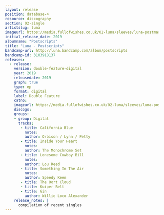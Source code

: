 ```yaml
---
layout: release
position: database-4
resource: discography
section: 02-single
artistslug: luna
imageurl: https://media.fullofwishes.co.uk/02-luna/sleeves/luna-postmarks.jpg
initial_release_date: 2019
albumname: "Postscripts"
title: "Luna - Postscripts"
bandcamp-url: http://luna.bandcamp.com/album/postscripts
bandcamp-id: 3103918137
releases:
  - release:
    version: double-feature-digital
    year: 2019
    releasedate: 2019
    graph: true
    type: ep
    format: digital
    label: Double Feature
    catno: 
    imageurl: https://media.fullofwishes.co.uk/02-luna/sleeves/luna-postmarks.jpg
    discogs:
    groups:
    - group: Digital
      tracks: 
       - title: California Blue
         notes:
         author: Orbison / Lynn / Petty
       - title: Inside Your Heart
         notes:
         author: The Monochrome Set
       - title: Lonesome Cowboy Bill
         notes:
         author: Lou Reed
       - title: Something In The Air
         notes:
         author: Speedy Keen
       - title: The Oort Cloud
       - title: Kuiper Belt
       - title: Gin
         author: Willie Loco Alexander
    release_notes: |
      compilation of recent singles
---
```

